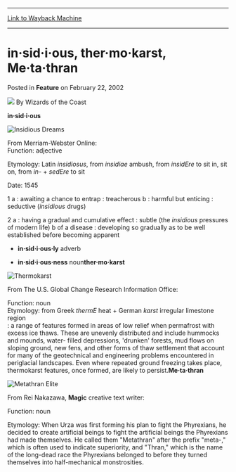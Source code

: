 
---
[Link to Wayback Machine](https://web.archive.org/web/20211023181020/https://magic.wizards.com/en/articles/archive/feature/%C2%B7sid%C2%B7i%C2%B7ous-ther%C2%B7mo%C2%B7karst-me%C2%B7ta%C2%B7thran-2002-02-22)

[_metadata_:author]:- "Wizards of the Coast"
[_metadata_:description]:- "in·sid·i·ous From Merriam-Webster Online:Function: adjective Etymology: Latin insidiosus, from insidiae ambush, from insidEre to sit in, sit on, from in- + sedEre to sit Date: 1545 1 a : awaiting a chance to entrap : treacherous b : harmful but enticing : seductive (insidious drugs) 2 a : having a gradual and cumulative effect : subtle (the insidious pressures of modern life)"
[_metadata_:generator]:- "Drupal 7 (http://drupal.org)"
[_metadata_:node]:- "637141"
[_metadata_:publish_date]:- "2002-02-22"
[_metadata_:source]:- "div-main-content"
[_metadata_:title]:- "in·sid·i·ous, ther·mo·karst, Me·ta·thran"
[_metadata_:wayback_capture_timestamp]:- "2021-10-23 18:10:20"
[_metadata_:wayback_raw_url]:- "https://web.archive.org/web/20211023181020id_/https://magic.wizards.com/en/articles/archive/feature/%C2%B7sid%C2%B7i%C2%B7ous-ther%C2%B7mo%C2%B7karst-me%C2%B7ta%C2%B7thran-2002-02-22"
[_metadata_:wayback_url]:- "https://magic.wizards.com/en/articles/archive/feature/%C2%B7sid%C2%B7i%C2%B7ous-ther%C2%B7mo%C2%B7karst-me%C2%B7ta%C2%B7thran-2002-02-22"
---


in·sid·i·ous, ther·mo·karst, Me·ta·thran
========================================



 Posted in **Feature**
 on February 22, 2002 






![](https://media.magic.wizards.com/styles/auth_small/public/images/person/wizards_author.jpg)
By Wizards of the Coast











**in·sid·i·ous**

![Insidious Dreams](http://gatherer.wizards.com/Handlers/Image.ashx?type=card&name=Insidious+Dreams)  

From Merriam-Webster Online:  
Function: adjective  

Etymology: Latin *insidiosus*, from *insidiae* ambush, from *insidEre* to sit in, sit on, from *in-* + *sedEre* to sit  

Date: 1545  

1 a : awaiting a chance to entrap : treacherous b : harmful but enticing : seductive (*insidious* drugs)  

2 a : having a gradual and cumulative effect : subtle (the *insidious* pressures of modern life) b of a disease : developing so gradually as to be well established before becoming apparent  

- **in·sid·i·ous·ly** adverb  

- **in·sid·i·ous·ness** noun**ther·mo·karst**

![Thermokarst](http://gatherer.wizards.com/Handlers/Image.ashx?type=card&name=Thermokarst)  

From The U.S. Global Change Research Information Office:  

Function: noun  
Etymology: from Greek *thermE* heat + German *karst* irregular limestone region  
 : a range of features formed in areas of low relief when permafrost with excess ice thaws. These are unevenly distributed and include hummocks and mounds, water- filled depressions, 'drunken' forests, mud flows on sloping ground, new fens, and other forms of thaw settlement that account for many of the geotechnical and engineering problems encountered in periglacial landscapes. Even where repeated ground freezing takes place, thermokarst features, once formed, are likely to persist.**Me·ta·thran**

![Metathran Elite](http://gatherer.wizards.com/Handlers/Image.ashx?type=card&name=Metathran+Elite)  

From Rei Nakazawa, **Magic** creative text writer:  

Function: noun  

Etymology: When Urza was first forming his plan to fight the Phyrexians, he decided to create artificial beings to fight the artificial beings the Phyrexians had made themselves. He called them "Metathran" after the prefix "meta-," which is often used to indicate superiority, and "Thran," which is the name of the long-dead race the Phyrexians belonged to before they turned themselves into half-mechanical monstrosities.





